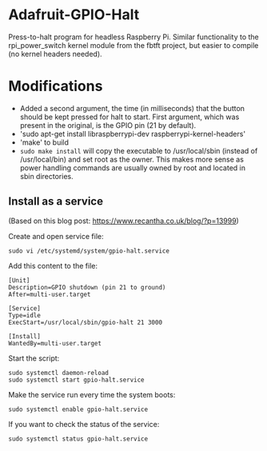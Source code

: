 Adafruit-GPIO-Halt
==================

Press-to-halt program for headless Raspberry Pi. Similar functionality to the rpi_power_switch kernel module from the fbtft project, but easier to compile (no kernel headers needed).

# Modifications
- Added a second argument, the time (in milliseconds) that the button should be kept pressed for halt to start.
First argument, which was present in the original, is the GPIO pin (21 by default).
- 'sudo apt-get install libraspberrypi-dev raspberrypi-kernel-headers'
- 'make' to build
- `sudo make install` will copy the executable to /usr/local/sbin (instead of /usr/local/bin) and set root as the owner. This makes more sense as power handling commands are usually owned by root and located in sbin directories.

## Install as a service 
(Based on this blog post: https://www.recantha.co.uk/blog/?p=13999)

Create and open service file:
```
sudo vi /etc/systemd/system/gpio-halt.service
```
Add this content to the file:
```
[Unit]
Description=GPIO shutdown (pin 21 to ground)
After=multi-user.target

[Service]
Type=idle
ExecStart=/usr/local/sbin/gpio-halt 21 3000

[Install]
WantedBy=multi-user.target
```
Start the script:
```
sudo systemctl daemon-reload
sudo systemctl start gpio-halt.service
```
Make the service run every time the system boots:
```
sudo systemctl enable gpio-halt.service
```
If you want to check the status of the service:
```
sudo systemctl status gpio-halt.service
```
